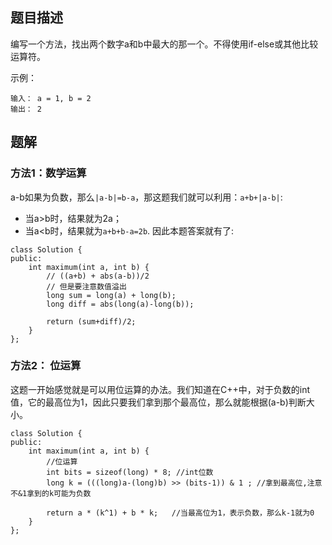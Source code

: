 ## 题目描述
编写一个方法，找出两个数字a和b中最大的那一个。不得使用if-else或其他比较运算符。

示例：
```
输入： a = 1, b = 2
输出： 2
```

## 题解
### 方法1：数学运算
a-b如果为负数，那么`|a-b|=b-a`，那这题我们就可以利用：`a+b+|a-b|`:
* 当a>b时，结果就为2a；
* 当a<b时，结果就为`a+b+b-a=2b`.
因此本题答案就有了:
```
class Solution {
public:
    int maximum(int a, int b) {
        // ((a+b) + abs(a-b))/2
        // 但是要注意数值溢出
        long sum = long(a) + long(b);
        long diff = abs(long(a)-long(b));

        return (sum+diff)/2;
    }
};
```

### 方法2： 位运算
这题一开始感觉就是可以用位运算的办法。我们知道在C++中，对于负数的int值，它的最高位为1，因此只要我们拿到那个最高位，那么就能根据(a-b)判断大小。
```
class Solution {
public:
    int maximum(int a, int b) {
        //位运算
        int bits = sizeof(long) * 8; //int位数
        long k = (((long)a-(long)b) >> (bits-1)) & 1 ; //拿到最高位,注意不&1拿到的k可能为负数

        return a * (k^1) + b * k;   //当最高位为1，表示负数，那么k-1就为0
    }
};
```